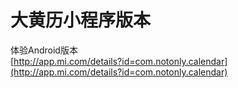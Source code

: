 # 大黄历小程序版本

体验Android版本  
[http://app.mi.com/details?id=com.notonly.calendar](http://app.mi.com/details?id=com.notonly.calendar)